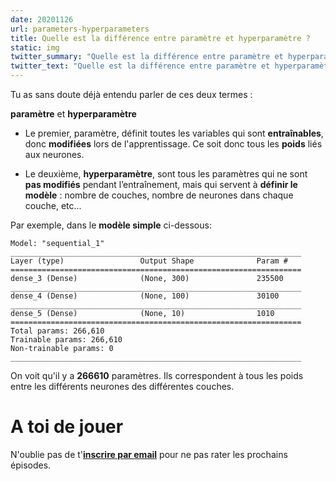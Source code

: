 ```yaml
---
date: 20201126
url: parameters-hyperparameters
title: Quelle est la différence entre paramètre et hyperparamètre ?
static: img
twitter_summary: "Quelle est la différence entre paramètre et hyperparamètre ?"
twitter_text: "Quelle est la différence entre paramètre et hyperparamètre ? #IntelligenceArtificielle #IA #Deeplearning #Keras #python #fr #100DaysOfMLCode #multijunet"
---
```


Tu as sans doute déjà entendu parler de ces deux termes :

**paramètre** et **hyperparamètre**

* Le premier, paramètre, définit toutes les variables qui sont **entraînables**, donc **modifiées** lors de l'apprentissage. Ce soit donc tous les **poids** liés aux neurones.

* Le deuxième, **hyperparamètre**, sont tous les paramètres qui ne sont **pas modifiés** pendant l’entraînement, mais qui servent à **définir le modèle** : nombre de couches, nombre de neurones dans chaque couche, etc...

Par exemple, dans le **modèle simple** ci-dessous:

```
Model: "sequential_1"
_________________________________________________________________
Layer (type)                 Output Shape              Param #   
=================================================================
dense_3 (Dense)              (None, 300)               235500    
_________________________________________________________________
dense_4 (Dense)              (None, 100)               30100     
_________________________________________________________________
dense_5 (Dense)              (None, 10)                1010      
=================================================================
Total params: 266,610
Trainable params: 266,610
Non-trainable params: 0
_________________________________________________________________
```

On voit qu'il y a **266610** paramètres. Ils correspondent à tous les poids entre les différents neurones des différentes couches.  

# A toi de jouer

N'oublie pas de t'**[inscrire par email][0]** pour ne pas rater les prochains épisodes.

[0]: {{"page//email.md"|yasifipo}}
